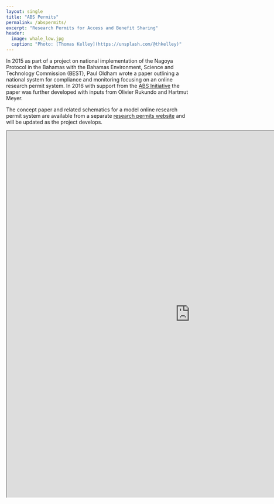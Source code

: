 ```yaml
---
layout: single
title: "ABS Permits"
permalink: /abspermits/
excerpt: "Research Permits for Access and Benefit Sharing"
header:
  image: whale_low.jpg
  caption: "Photo: [Thomas Kelley](https://unsplash.com/@thkelley)"
---
```


In 2015 as part of a project on national implementation of the Nagoya Protocol in the Bahamas with the Bahamas Environment, Science and Technology Commission (BEST), Paul Oldham wrote a paper outlining a national system for compliance and monitoring focusing on an online research permit system. In 2016 with support from the [ABS Initiative](http://www.abs-initiative.info) the paper was further developed with inputs from Olivier Rukundo and Hartmut Meyer. 

The concept paper and related schematics for a model online research permit system are available from a separate [research permits website](http://abspermits.net/) and will be updated as the project develops.

<iframe align = "center" width = "1000" height = "1000" src="http://abspermits.net"/>
